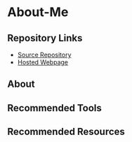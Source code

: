 # About-Me
## Repository Links

- [Source Repository](https://github.com/chaitanyapopuri/About-Me)
- [Hosted Webpage](https://chaitanyapopuri.github.io/chaitanya.github.io/)

## About
## Recommended Tools
## Recommended Resources
